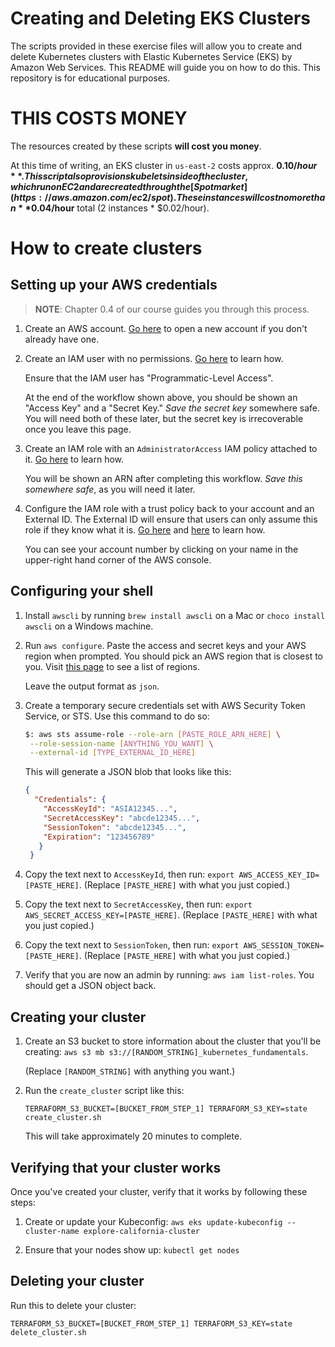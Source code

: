# Creating and Deleting EKS Clusters

The scripts provided in these exercise files will allow you to create and delete Kubernetes
clusters with Elastic Kubernetes Service (EKS) by Amazon Web Services. This README will guide you
on how to do this. This repository is for educational purposes.

# THIS COSTS MONEY

The resources created by these scripts **will cost you money**.

At this time of writing, an EKS cluster in `us-east-2` costs approx. **$0.10/hour**. This script also
provisions kubelets inside of the cluster, which run on EC2 and are created through the
[Spot market](https://aws.amazon.com/ec2/spot). These instances will cost no more than
**$0.04/hour** total (2 instances * $0.02/hour). 

# How to create clusters

## Setting up your AWS credentials

> **NOTE**: Chapter 0.4 of our course guides you through this process.

1. Create an AWS account. [Go here](https://aws.amazon.com/resources/create-account/)
   to open a new account if you don't already have one.

2. Create an IAM user with no permissions. [Go here](https://docs.aws.amazon.com/IAM/latest/UserGuide/id_users_create.html)
   to learn how.

   Ensure that the IAM user has "Programmatic-Level Access".

   At the end of the workflow shown above, you should be shown an "Access Key" and a
   "Secret Key." _Save the secret key_ somewhere safe. You will need both of these later,
   but the secret key is irrecoverable once you leave this page.

3. Create an IAM role with an `AdministratorAccess` IAM policy attached to it.
   [Go here](https://docs.aws.amazon.com/IAM/latest/UserGuide/id_roles_create_for-user.html#roles-creatingrole-user-console)
   to learn how.

   You will be shown an ARN after completing this workflow. _Save this somewhere safe_,
   as you will need it later.

4. Configure the IAM role with a trust policy back to your account and an External ID. The
   External ID will ensure that users can only assume this role if they know what it is.
   [Go here](https://docs.aws.amazon.com/directoryservice/latest/admin-guide/edit_trust.html)
   and [here](https://docs.aws.amazon.com/IAM/latest/UserGuide/id_roles_create_for-user_externalid.html)
   to learn how.

   You can see your account number by clicking on your name in the upper-right hand corner
   of the AWS console.

## Configuring your shell

1. Install `awscli` by running `brew install awscli` on a Mac or `choco install awscli`
   on a Windows machine.

2. Run `aws configure`. Paste the access and secret keys and your AWS region when prompted.
   You should pick an AWS region that is closest to you. Visit
   [this page](https://aws.amazon.com/about-aws/global-infrastructure/regions_az/)
   to see a list of regions.

   Leave the output format as `json`.

3. Create a temporary secure credentials set with AWS Security Token Service, or STS.
   Use this command to do so:

   ```sh
   $: aws sts assume-role --role-arn [PASTE_ROLE_ARN_HERE] \
    --role-session-name [ANYTHING_YOU_WANT] \
    --external-id [TYPE_EXTERNAL_ID_HERE]
   ```

   This will generate a JSON blob that looks like this:

   ```json
   {
     "Credentials": {
       "AccessKeyId": "ASIA12345...",
       "SecretAccessKey": "abcde12345...",
       "SessionToken": "abcde12345...",
       "Expiration": "123456789"
      }
    }
   ```

4. Copy the text next to `AccessKeyId`, then run: `export AWS_ACCESS_KEY_ID=[PASTE_HERE]`.
   (Replace `[PASTE_HERE]` with what you just copied.)
5. Copy the text next to `SecretAccessKey`, then run: `export AWS_SECRET_ACCESS_KEY=[PASTE_HERE]`.
   (Replace `[PASTE_HERE]` with what you just copied.)
6. Copy the text next to `SessionToken`, then run: `export AWS_SESSION_TOKEN=[PASTE_HERE]`.
   (Replace `[PASTE_HERE]` with what you just copied.)
7. Verify that you are now an admin by running: `aws iam list-roles`. You should get a JSON
   object back.

## Creating your cluster

1. Create an S3 bucket to store information about the cluster that you'll be creating:
   `aws s3 mb s3://[RANDOM_STRING]_kubernetes_fundamentals`.

   (Replace `[RANDOM_STRING]` with anything you want.)

2. Run the `create_cluster` script like this:

   ```
   TERRAFORM_S3_BUCKET=[BUCKET_FROM_STEP_1] TERRAFORM_S3_KEY=state create_cluster.sh
   ```

   This will take approximately 20 minutes to complete.

## Verifying that your cluster works

Once you've created your cluster, verify that it works by following these steps:

1. Create or update your Kubeconfig:
   `aws eks update-kubeconfig --cluster-name explore-california-cluster`

2. Ensure that your nodes show up:
   `kubectl get nodes`

## Deleting your cluster

Run this to delete your cluster:

```
TERRAFORM_S3_BUCKET=[BUCKET_FROM_STEP_1] TERRAFORM_S3_KEY=state delete_cluster.sh
```
